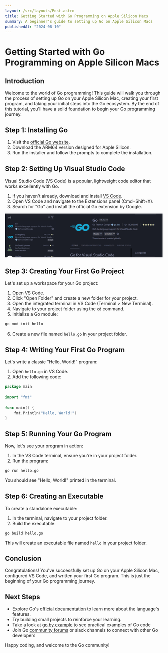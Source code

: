 ```yaml
---
layout: /src/layouts/Post.astro
title: Getting Started with Go Programming on Apple Silicon Macs
summary: A beginner's guide to setting up Go on Apple Silicon Macs
publishedAt: "2024-08-10"
---
```


# Getting Started with Go Programming on Apple Silicon Macs

## Introduction

Welcome to the world of Go programming! This guide will walk you through the process of setting up Go on your Apple Silicon Mac, creating your first program, and taking your initial steps into the Go ecosystem. By the end of this tutorial, you'll have a solid foundation to begin your Go programming journey.

## Step 1: Installing Go

1. Visit the [official Go website](https://golang.org/dl/).
2. Download the ARM64 version designed for Apple Silicon.
3. Run the installer and follow the prompts to complete the installation.

## Step 2: Setting Up Visual Studio Code

Visual Studio Code (VS Code) is a popular, lightweight code editor that works excellently with Go.

1. If you haven't already, download and install [VS Code](https://code.visualstudio.com/).
2. Open VS Code and navigate to the Extensions panel (Cmd+Shift+X).
3. Search for "Go" and install the official Go extension by Google.

![Go extension for VS Code](../../assets/golang-extension.png)

## Step 3: Creating Your First Go Project

Let's set up a workspace for your Go project:

1. Open VS Code.
2. Click "Open Folder" and create a new folder for your project.
3. Open the integrated terminal in VS Code (Terminal > New Terminal).
4. Navigate to your project folder using the `cd` command.
5. Initialize a Go module:

```bash
go mod init hello
```

6. Create a new file named `hello.go` in your project folder.

## Step 4: Writing Your First Go Program

Let's write a classic "Hello, World!" program:

1. Open `hello.go` in VS Code.
2. Add the following code:

```go
package main

import "fmt"

func main() {
    fmt.Println("Hello, World!")
}
```

## Step 5: Running Your Go Program

Now, let's see your program in action:

1. In the VS Code terminal, ensure you're in your project folder.
2. Run the program:

```bash
go run hello.go
```

You should see "Hello, World!" printed in the terminal.

## Step 6: Creating an Executable

To create a standalone executable:

1. In the terminal, navigate to your project folder.
2. Build the executable:

```bash
go build hello.go
```

This will create an executable file named `hello` in your project folder.

## Conclusion

Congratulations! You've successfully set up Go on your Apple Silicon Mac, configured VS Code, and written your first Go program. This is just the beginning of your Go programming journey.

## Next Steps

- Explore Go's [official documentation](https://golang.org/doc/) to learn more about the language's features.
- Try building small projects to reinforce your learning.
- Take a look at [go by example](https://gobyexample.com/) to see practical examples of Go code
- Join Go [community forums](https://forum.golangbridge.org/) or slack channels to connect with other Go developers

Happy coding, and welcome to the Go community!

